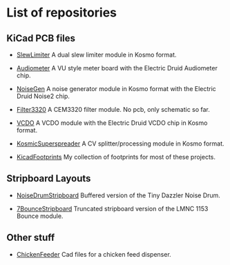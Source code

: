 # List of repositories


## KiCad PCB files
* [SlewLimiter](Https://github.com/sonosus/slewlimiter) A dual slew limiter module in Kosmo format.

* [Audiometer](Https://Https://github.com/sonosus/audiometer) A VU style meter board with the Electric Druid Audiometer chip.

* [NoiseGen](Https://github.com/sonosus/noisegen) A noise generator module in Kosmo format with the Electric Druid Noise2 chip.

* [Filter3320](Https://github.com/sonosus/filter3320) A CEM3320 filter module. No pcb, only schematic so far.

* [VCDO](Https://github.com/sonosus/vcdo) A VCDO module with the Electric Druid VCDO chip in Kosmo format.

* [KosmicSuperspreader](Https://github.com/sonosus/kosmicsuperspreader) A CV splitter/processing module in Kosmo format.

* [KicadFootprints](Https://github.com/sonosus/kicadfootprints) My collection of footprints for most of these projects.

## Stripboard Layouts
* [NoiseDrumStripboard](Https://github.com/sonosus/noisedrumstripboard) Buffered version of the Tiny Dazzler Noise Drum.

* [7BounceStripboard](Https://github.com/sonosus/7bouncestripboard) Truncated stripboard version of the LMNC 1153 Bounce module.

## Other stuff
* [ChickenFeeder](Https://github.com/sonosus/chickenfeeder) Cad files for a chicken feed dispenser.
